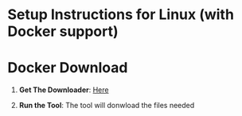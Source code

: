 # Setup Instructions for Linux (with Docker support)

# Docker Download

1. **Get The Downloader**: [Here](https://github.com/Frank1o3/Python-Proxy/releases/tag/v1.0.0)

2. **Run the Tool**: The tool will donwload the files needed